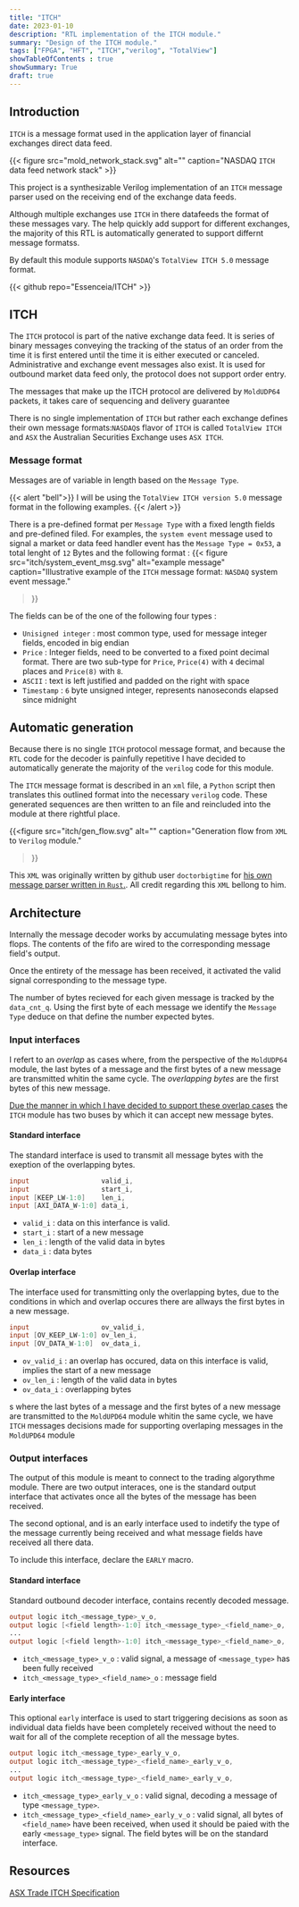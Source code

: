 ```yaml
---
title: "ITCH"
date: 2023-01-10
description: "RTL implementation of the ITCH module."
summary: "Design of the ITCH module."
tags: ["FPGA", "HFT", "ITCH","verilog", "TotalView"]
showTableOfContents : true
showSummary: True
draft: true
---
```

## Introduction

`ITCH` is a message format used in the application layer of
financial exchanges direct data feed. 

{{< figure
    src="mold_network_stack.svg"
    alt=""
    caption="NASDAQ `ITCH` data feed network stack"
    >}}


This project is a synthesizable Verilog implementation of an `ITCH` message
parser used on the receiving end of the exchange  data feeds.
 
Although multiple exchanges use `ITCH` in there datafeeds the
format of these messages vary.
The help quickly add support for different exchanges, the majority of this RTL
is automatically generated to support differnt message formatss.

By default this module supports `NASDAQ`'s `TotalView ITCH 5.0`
message format.

{{< github repo="Essenceia/ITCH" >}}

## ITCH

The `ITCH` protocol is part of the native exchange data feed. 
It is series of binary messages conveying the tracking of the 
status of an order from the time it is first entered until the 
time it is either executed or canceled.
Administrative and exchange event messages also exist.
It is used for outbound market data feed only, the protocol does not support order entry.

The messages that make up the ITCH protocol are delivered by
`MoldUDP64` packets, it takes care of sequencing and delivery guarantee

There is no single implementation of `ITCH` but rather each exchange defines their own
message formats:`NASDAQ`s flavor of `ITCH` is called `TotalView ITCH` and `ASX` the Australian Securities
Exchange uses `ASX ITCH`.

### Message format

Messages are of variable in length based on the `Message Type`. 

{{< alert "bell">}}
I will be using the `TotalView ITCH version 5.0` message format in the following examples.
{{< /alert >}}

There is a pre-defined format per `Message Type` with a fixed length fields and pre-defined filed.
For examples, the `system event` message used to signal a market or data feed handler event
 has the `Message Type = 0x53`, a total lenght of `12` Bytes and the following format :
{{< figure
    src="itch/system_event_msg.svg"
    alt="example message"
    caption="Illustrative example of the `ITCH` message format: `NASDAQ` system event message."
>}}

The fields can be of the one of the following four types :
- `Unisigned integer` : most common type, used for message integer fields, encoded in big endian
- `Price` : Integer fields, need to be converted to a fixed point decimal format.
    There are two sub-type for `Price`, `Price(4)` with `4` decimal places and `Price(8)` with `8`.
- `ASCII` : text is left justified and padded on the right with space 
- `Timestamp` : `6` byte unsigned integer, represents nanoseconds elapsed since midnight

## Automatic generation

Because there is no single `ITCH` protocol message format, and because the
`RTL` code for the decoder is painfully repetitive  I have decided to automatically 
generate the majority of the `verilog` code for this module.

The `ITCH` message format is described in an `xml` file, a `Python` script then 
translates this outlined format into the necessary `verilog` code.
These generated sequences are then written to an file and reincluded into the module at there rightful place.

{{<figure
    src="itch/gen_flow.svg"
    alt=""
    caption="Generation flow from `XML` to `Verilog` module."
>}}

This `XML` was originally written by github user `doctorbigtime` for [his own message parser written in `Rust`.](https://github.com/doctorbigtime/itch).
All credit regarding this `XML` bellong to him.

## Architecture

Internally the message decoder works by accumulating message bytes into flops.
The contents of the fifo are wired to the corresponding message field's output.

Once the entirety of the message has been received, it activated the valid signal corresponding to the message
type.

The number of bytes recieved for each given message is tracked by the `data_cnt_q`.
Using the first byte of each message we identify the `Message Type` deduce on that define
the number expected bytes.

### Input interfaces 

I refert to an *overlap* as cases where, from the perspective of the `MoldUDP64` module,
the last bytes of a message and the first bytes of a new message are transmitted
whitin the same cycle.
The *overlapping bytes* are the first bytes of this new message.
 
[Due the manner in which I have decided to support these overlap cases](/hft/moldudp64) the `ITCH` module
has two buses by which it can accept new message bytes.

#### Standard interface

The standard interface is used to transmit all message bytes with the exeption of the
overlapping bytes. 
```verilog
input                  valid_i,
input                  start_i,
input [KEEP_LW-1:0]    len_i,
input [AXI_DATA_W-1:0] data_i,
```

- `valid_i` : data on this interfance is valid. 
- `start_i` : start of a new message
- `len_i` : length of the valid data in bytes
- `data_i` : data bytes

#### Overlap interface

The interface used for transmitting only the overlapping bytes, due to the
conditions in which and overlap occures there are allways the first bytes
in a new message.

```verilog
input                  ov_valid_i,
input [OV_KEEP_LW-1:0] ov_len_i,
input [OV_DATA_W-1:0]  ov_data_i,
```
 
- `ov_valid_i` : an overlap has occured, data on this interface is valid, implies the
    start of a new message
- `ov_len_i` : length of the valid data in bytes
- `ov_data_i` : overlapping bytes

s where the last bytes of a
message and the first bytes of a new message are transmitted to the `MoldUPD64` module
whitin the same cycle, we have
`ITCH` messages 
decisions made for supporting overlaping messages in the `MoldUPD64` module

### Output interfaces

The output of this module is meant to connect to the trading algorythme module.
There are two output interaces, one is the standard output interface that activates once
all the bytes of the message has been received. 

The second optional, and is an early interface used to indetify the type of the message
currently being received and what message fields have received all there data.

To include this interface, declare the `EARLY` macro. 
 
#### Standard interface

Standard outbound decoder interface, contains recently decoded message.

```verilog
output logic itch_<message_type>_v_o,
output logic [<field length>-1:0] itch_<message_type>_<field_name>_o, 
...
output logic [<field length>-1:0] itch_<message_type>_<field_name>_o, 
```

- `itch_<message_type>_v_o` : valid signal, a message of `<message_type>` has
    been fully received
- `itch_<message_type>_<field_name>_o` : message field
 
#### Early interface

This optional `early` interface is used to start triggering decisions as soon as
individual  data fields have been completely received without the need to wait for 
all of the complete reception of all the message bytes.

```verilog
output logic itch_<message_type>_early_v_o,
output logic itch_<message_type>_<field_name>_early_v_o,
...
output logic itch_<message_type>_<field_name>_early_v_o,
```

- `itch_<message_type>_early_v_o` : valid signal, decoding a message of type `<message_type>`.
- `itch_<message_type>_<field_name>_early_v_o` : valid signal, all bytes of `<field_name>` have been
    received, when used it should be paied with the early `<message_type>` signal.
    The field bytes will be on the standard interface.

## Resources

[ASX Trade ITCH Specification](https://www.asxonline.com/content/dam/asxonline/public/documents/asx-trade-refresh-manuals/asx-trade-itch-message-specification.pdf) 

